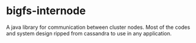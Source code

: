 bigfs-internode
===============

 A java library for communication between cluster nodes. Most of the codes and system design ripped from cassandra to use in any application.
